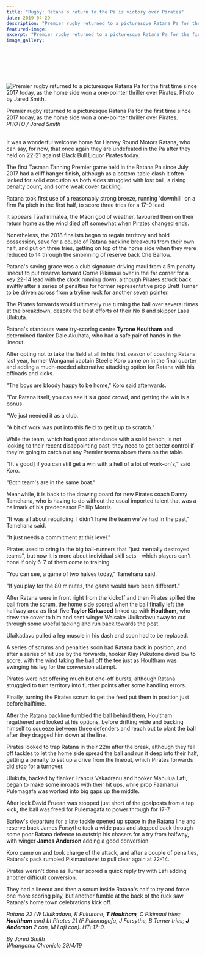 ```yaml
---
title: "Rugby: Ratana's return to the Pa is victory over Pirates"
date: 2019-04-29
description: "Premier rugby returned to a picturesque Ratana Pa for the first time since 2017 today, as the home side won a one-pointer"
featured-image: 
excerpt: "Premier rugby returned to a picturesque Ratana Pa for the first time since 2017 today, as the home side won a one-pointer thriller over Pirates."
image_gallery:
    
    
    
    
    
---
```


<p><img src="https://www.nzherald.co.nz/resizer/a9DxcnWyq93EKlegVylndFMBbYc=/620x349/smart/filters:quality(70)/arc-anglerfish-syd-prod-nzme.s3.amazonaws.com/public/5QHDMJQGYNEWJMJLHADGXPTMIU.jpg" alt="Premier rugby returned to a picturesque Ratana Pa for the first time since 2017 today, as the home side won a one-pointer thriller over Pirates. Photo by Jared Smith." /></p>
<p><span>Premier rugby returned to a picturesque Ratana Pa for the first time since 2017 today, as the home side won a one-pointer thriller over Pirates. <br /><em>PHOTO / Jared Smith</em></span></p>
<p><br />It was a wonderful welcome home for Harvey Round Motors Ratana, who can say, for now, that once again they are undefeated in the Pa after they held on 22-21 against Black Bull Liquor Pirates today.</p>
<p>The first Tasman Tanning Premier game held in the Ratana Pa since July 2017 had a cliff hanger finish, although as a bottom-table clash it often lacked for solid execution as both sides struggled with lost ball, a rising penalty count, and some weak cover tackling.</p>
<p>Ratana took first use of a reasonably strong breeze, running 'downhill' on a firm Pa pitch in the first half, to score three tries for a 17-0 lead.</p>
<p>It appears Tāwhirimātea, the Maori god of weather, favoured them on their return home as the wind died off somewhat when Pirates changed ends.</p>
<p>Nonetheless, the 2018 finalists began to regain territory and hold possession, save for a couple of Ratana backline breakouts from their own half, and put on three tries, getting on top of the home side when they were reduced to 14 through the sinbinning of reserve back Che Barlow.</p>
<p>Ratana's saving grace was a club signature driving maul from a 5m penalty lineout to put reserve forward Corrie Pikimaui over in the far corner for a key 22-14 lead with the clock running down, although Pirates struck back swiftly after a series of penalties for former representative prop Brett Turner to be driven across from a tryline ruck for another seven pointer.</p>
<p>The Pirates forwards would ultimately rue turning the ball over several times at the breakdown, despite the best efforts of their No 8 and skipper Lasa Ulukuta.</p>
<p>Ratana's standouts were try-scoring centre <strong>Tyrone Houltham</strong> and determined flanker Dale Akuhata, who had a safe pair of hands in the lineout.</p>
<p>After opting not to take the field at all in his first season of coaching Ratana last year, former Wanganui captain Steelie Koro came on in the final quarter and adding a much-needed alternative attacking option for Ratana with his offloads and kicks.</p>
<p>"The boys are bloody happy to be home," Koro said afterwards.</p>
<p>"For Ratana itself, you can see it's a good crowd, and getting the win is a bonus.</p>
<p>"We just needed it as a club.</p>
<p>"A bit of work was put into this field to get it up to scratch."</p>
<p>While the team, which had good attendance with a solid bench, is not looking to their recent disappointing past, they need to get better control if they're going to catch out any Premier teams above them on the table.</p>
<p>"[It's good] if you can still get a win with a hell of a lot of work-on's," said Koro.</p>
<p>"Both team's are in the same boat."</p>
<p>Meanwhile, it is back to the drawing board for new Pirates coach Danny Tamehana, who is having to do without the usual imported talent that was a hallmark of his predecessor Phillip Morris.</p>
<p>"It was all about rebuilding, I didn't have the team we've had in the past," Tamehana said.</p>
<p>"It just needs a commitment at this level."</p>
<p>Pirates used to bring in the big ball-runners that "just mentally destroyed teams", but now it is more about individual skill sets &ndash; which players can't hone if only 6-7 of them come to training.</p>
<p>"You can see, a game of two halves today," Tamehana said.</p>
<p>"If you play for the 80 minutes, the game would have been different."</p>
<p>After Ratana were in front right from the kickoff and then Pirates spilled the ball from the scrum, the home side scored when the ball finally left the halfway area as first-five <strong>Taylor Kirkwood</strong> linked up with <strong>Houltham</strong>, who drew the cover to him and sent winger Waisake Uluikadavu away to cut through some woeful tacking and run back towards the post.</p>
<p>Uluikadavu pulled a leg muscle in his dash and soon had to be replaced.</p>
<p>A series of scrums and penalties soon had Ratana back in position, and after a series of hit ups by the forwards, hooker Klay Pukutone dived low to score, with the wind taking the ball off the tee just as Houltham was swinging his leg for the conversion attempt.</p>
<p>Pirates were not offering much but one-off bursts, although Ratana struggled to turn territory into further points after some handling errors.</p>
<p>Finally, turning the Pirates scrum to get the feed put them in position just before halftime.</p>
<p>After the Ratana backline fumbled the ball behind them, Houltham regathered and looked at his options, before drifting wide and backing himself to squeeze between three defenders and reach out to plant the ball after they dragged him down at the line.</p>
<p>Pirates looked to trap Ratana in their 22m after the break, although they fell off tackles to let the home side spread the ball and run it deep into their half, getting a penalty to set up a drive from the lineout, which Pirates forwards did stop for a turnover.</p>
<p>Ulukuta, backed by flanker Francis Vakadranu and hooker Manulua Lafi, began to make some inroads with their hit ups, while prop Faamanui Pulemagafa was worked into big gaps up the middle.</p>
<p>After lock David Fruean was stopped just short of the goalposts from a tap kick, the ball was freed for Pulemagafa to power through for 17-7.</p>
<p>Barlow's departure for a late tackle opened up space in the Ratana line and reserve back James Forsythe took a wide pass and stepped back through some poor Ratana defence to outstrip his chasers for a try from halfway, with winger <strong>James Anderson</strong> adding a good conversion.</p>
<p>Koro came on and took charge of the attack, and after a couple of penalties, Ratana's pack rumbled Pikimaui over to pull clear again at 22-14.</p>
<p>Pirates weren't done as Turner scored a quick reply try with Lafi adding another difficult conversion.</p>
<p>They had a lineout and then a scrum inside Ratana's half to try and force one more scoring play, but another fumble at the back of the ruck saw Ratana's home town celebrations kick off.</p>
<p><em>Ratana 22 (W Uluikadavu, K Pukutone, <strong>T Houltham</strong>, C Pikimaui tries; <strong>Houltham</strong> con) bt Pirates 21 (F Pulemagafa, J Forsythe, B Turner tries; <strong>J Anderson</strong> 2 con, M Lafi con). HT: 17-0.</em></p>
<p><em>By Jared Smith</em><br /><em>Whanganui Chronicle 29/4/19</em></p>

